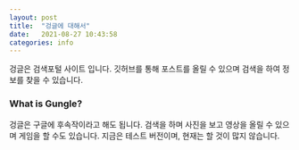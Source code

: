 ```yaml
---
layout: post
title:  "겅글에 대해서"
date:   2021-08-27 10:43:58
categories: info
---
```

겅글은 검색포털 사이트 입니다. 깃허브를 통해 포스트를 올릴 수 있으며 검색을 하여 정보를 찾을 수 있습니다. 

### What is Gungle?

겅글은 구글에 후속작이라고 해도 됩니다. 검색을 하며 사진을 보고 영상을 올릴 수 있으며 게임을 할 수도 있습니다.
지금은 테스트 버전이며, 현재는 할 것이 많지 않습니다.
